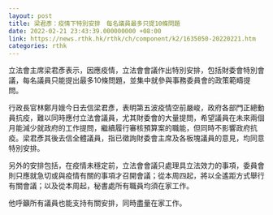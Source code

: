 ```yaml
---
layout: post
title: 梁君彥：疫情下特別安排　每名議員最多只提10條問題
date: 2022-02-21 23:43:39.000000000 +08:00
link: https://news.rthk.hk/rthk/ch/component/k2/1635050-20220221.htm
categories: rthk
---
```


立法會主席梁君彥表示，因應疫情，立法會會議作出特別安排，包括財委會特別會議，每名議員只能提出最多10條問題，並集中就參與事務委員會的政策範疇提問。

行政長官林鄭月娥今日去信梁君彥，表明第五波疫情空前嚴峻，政府各部門正總動員抗疫，難以同時應付立法會議員，尤其財委會的大量提問，希望議員在未來兩個月能減少就政府的工作提問，繼續履行審核預算案的職能，但同時不影響政府抗疫。梁君彥其後去信全體議員，指已徵詢財委會主席及各板塊議員的意見，均同意特別安排。

另外的安排包括，在疫情未穩定前，立法會會議只處理具立法效力的事項，委員會則只應就急切或與疫情有關的事項才召開會議；從本周四起，將以全遙距方式舉行有關會議；以及從本周起，秘書處所有職員均須在家工作。

他呼籲所有議員也能支持有關安排，同時盡量在家工作。
